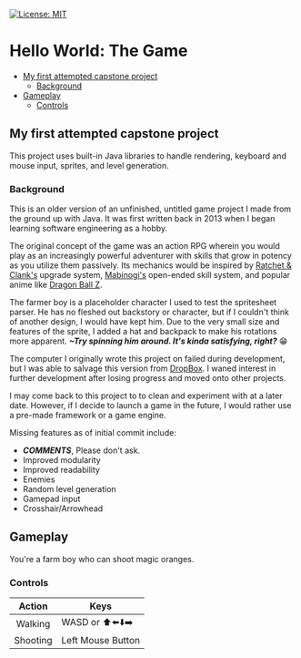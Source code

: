 <!-- vscode-markdown-toc -->
[![License: MIT](https://img.shields.io/badge/License-MIT-yellow.svg)](https://opensource.org/licenses/MIT)

# Hello World: The Game

* [My first attempted capstone project](#Myfirstattemptedcapstoneproject)
	* [Background](#Background)
* [Gameplay](#Gameplay)
	* [Controls](#Controls)

<!-- vscode-markdown-toc-config
	numbering=false
	autoSave=true
	/vscode-markdown-toc-config -->
<!-- /vscode-markdown-toc -->

## <a name='Myfirstattemptedcapstoneproject'></a>My first attempted capstone project

This project uses built-in Java libraries to handle rendering, keyboard and mouse input, sprites, and level generation.

### <a name='Background'></a>Background
This is an older version of an unfinished, untitled game project I made from the ground up with Java. It was first written back in 2013 when I began learning software engineering as a hobby.

The original concept of the game was an action RPG wherein you would play as an increasingly powerful adventurer with skills that grow in potency as you utilize them passively. Its mechanics would be inspired by [Ratchet & Clank's](https://www.wikiwand.com/en/Ratchet_%26_Clank) upgrade system, [Mabinogi's](https://www.wikiwand.com/en/Mabinogi_(video_game)) open-ended skill system, and popular anime like [Dragon Ball Z](https://www.wikiwand.com/en/Dragon_Ball_Z).

The farmer boy is a placeholder character I used to test the spritesheet parser. He has no fleshed out backstory or character, but if I couldn't think of another design, I would have kept him. Due to the very small size and features of the sprite, I added a hat and backpack to make his rotations more apparent. _**~Try spinning him around. It's kinda satisfying, right?**_ 😁

The computer I originally wrote this project on failed during development, but I was able to salvage this version from [DropBox](https://www.dropbox.com/scl/fo/k7w56rd4teayreo54wuy2/h?rlkey=5yb2pcqv2stkuaqonq02tg904&dl=0). I waned interest in further development after losing progress and moved onto other projects.

I may come back to this project to to clean and experiment with at a later date. However, if I decide to launch a game in the future, I would rather use a pre-made framework or a game engine.

Missing features as of initial commit include:

* **_COMMENTS_**, Please don't ask.
* Improved modularity
* Improved readability
* Enemies
* Random level generation
* Gamepad input
* Crosshair/Arrowhead

## <a name='Gameplay'></a>Gameplay

You're a farm boy who can shoot magic oranges.

### <a name='Controls'></a>Controls

|  Action  | Keys              |
|:--------:|-------------------|
| Walking  | WASD or ⬆️⬅️⬇️➡️|
| Shooting | Left Mouse Button |
